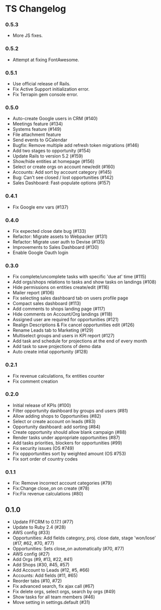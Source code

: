 # TS Changelog

### 0.5.3

- More JS fixes.

### 0.5.2

- Attempt at fixing FontAwesome.

### 0.5.1

- Use official release of Rails.
- Fix Active Support initialization error.
- Fix Terrapin gem console error.

### 0.5.0

- Auto-create Google users in CRM (#140)
- Meetings feature (#134)
- Systems feature (#149)
- File attachment feature
- Send events to GCalendar
- Bugfix: Remove multiple add refresh token migrations (#146) 
- Add two stages to opportunity (#154)
- Update Rails to version 5.2 (#159)
- Show/hide entities at homepage (#156)
- Select or create orgs on account new/edit (#160)
- Accounts: Add sort by account category (#145)
- Bug: Can't see closed / lost opportunities (#142)
- Sales Dashboard: Fast-populate options (#157)

### 0.4.1

- Fix Google env vars (#137)

### 0.4.0

- Fix expected close date bug (#133)
- Refactor: Migrate assets to Webpacker (#131)
- Refactor: Migrate user auth to Devise (#135)
- Improvements to Sales Dashboard (#130)
- Enable Google Oauth login

### 0.3.0

- Fix complete/uncomplete tasks with specific 'due at' time (#115)
- Add orgs/shops relations to tasks and show tasks on landings (#108)
- Hide permissions on entities create/edit (#116)
- Mailer report (#106)
- Fix selecting sales dashboard tab on users profile page
- Compact sales dashboard (#113)
- Add comments to shops landing page (#117)
- Hide comments on Account/Org landings (#118)
- Assigned user are required for opportunities (#121)
- Realign Descriptions & Fix cancel opportunities edit (#126)
- Rename Leads tab to Marketing (#129)
- Multiselect groups and users in KPI report (#127)
- Add task and schedule for projections at the end of every month
- Add task to save projections of demo data
- Auto create intial opportunity (#128)

### 0.2.1

- Fix revenue calculations, fix entities counter
- Fix comment creation

### 0.2.0

- Initial release of KPIs (#100)
- Filter opportunity dashboard by groups and users (#81)
- Allow adding shops to Opportunities (#82)
- Select or create account on leads (#83)
- Opportunity dashboard: add sorting (#84)
- Create opportunity should allow blank campaign (#88)
- Render tasks under appropriate opportunities (#87)
- Add tasks priorities, blockers for opportunities (#99)
- Fix security issues (OS #749)
- Fix oppportunities sort by weighted amount (OS #753)
- Fix sort order of country codes

### 0.1.1

- Fix: Remove incorrect account categories (#79)
- Fix:Change close_on on create (#78)
- Fix:Fix revenue calculations (#80)

## 0.1.0

- Update FFCRM to 0.17.1 (#77)
- Update to Ruby 2.4 (#28)
- AWS config (#33)
- Opportunities: Add fields category, proj. close date, stage 'won/lose' (#17, #62, #70, #77)
- Opportunities: Sets close_on automatically (#70, #77)
- AWS config (#27)
- Add Orgs (#9, #13, #22, #41)
- Add Shops (#30, #45, #57)
- Add Account to Leads (#12, #5, #66)
- Accounts: Add fields (#11, #65)
- Reorder tabs (#10, #72)
- Fix advanced search, fix ajax call (#67)
- Fix delete orgs, select orgs, search by orgs (#49)
- Show tasks for all team members (#46)
- Move setting in settings.default (#31)
